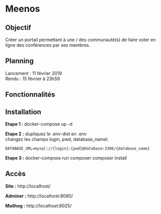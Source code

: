 # Meenos

## Objectif
Créer un portail permettant à une / des communauté(s) de faire voter en ligne des conférences par ses membres.

## Planning
Lancement : 11 février 2019\
Rendu : 15 février à 23h59

## Fonctionnalités


## Installation
**Etape 1 :**
docker-compose up -d

**Etape 2 :**
dupliquez le .env-dist en .env\
changez les champs login, pwd, database_name\

`DATABASE_URL=mysql://{login}:{pwd}@database:3306/{database_name}`

**Etape 3 :**
docker-compose run composer composer install

## Accès
**Site :**
http://localhost/

**Adminer :**
http://localhost:8080/

**Mailhog :**
http://localhost:8025/
